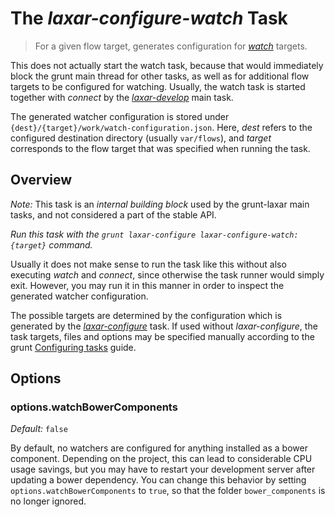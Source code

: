 # The _laxar-configure-watch_ Task

> For a given flow target, generates configuration for  [_watch_](https://github.com/gruntjs/grunt-contrib-watch) targets.

This does not actually start the watch task, because that would immediately block the grunt main thread for other tasks, as well as for additional flow targets to be configured for watching.
Usually, the watch task is started together with *connect* by the [*laxar-develop*](../laxar-develop.md) main task.

The generated watcher configuration is stored under `{dest}/{target}/work/watch-configuration.json`.
Here, *dest* refers to the configured destination directory (usually `var/flows`), and *target* corresponds to the flow target that was specified when running the task.


## Overview

*Note:* This task is an *internal building block* used by the grunt-laxar main tasks, and not considered a part of the stable API.

*Run this task with the `grunt laxar-configure laxar-configure-watch:{target}` command.*

Usually it does not make sense to run the task like this without also executing *watch* and *connect*, since otherwise the task runner would simply exit.
However, you may run it in this manner in order to inspect the generated watcher configuration.

The possible targets are determined by the configuration which is generated by the [*laxar-configure*](../laxar-configure.md) task.
If used without *laxar-configure*, the task targets, files and options may be specified manually according to the grunt
[Configuring tasks](http://gruntjs.com/configuring-tasks) guide.


## Options

### options.watchBowerComponents

*Default:* `false`

By default, no watchers are configured for anything installed as a bower component.
Depending on the project, this can lead to considerable CPU usage savings, but you may have to restart your development server after updating a bower dependency.
You can change this behavior by setting `options.watchBowerComponents` to `true`, so that the folder `bower_components` is no longer ignored.
